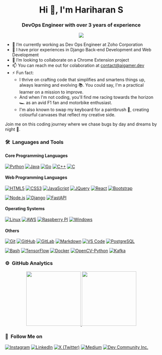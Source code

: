 <!--
**gayu-thri/gayu-thri** is a ✨ _special_ ✨ repository because its `README.md` (this file) appears on your GitHub profile.

Here are some ideas to get you started:

- 🔭 I’m currently working on ...
- 🌱 I’m currently learning ...
- 👯 I’m looking to collaborate on ...
- 🤔 I’m looking for help with ...
- 💬 Ask me about ...
- 📫 How to reach me: ...
- 😄 Pronouns: ...
- ⚡ Fun fact: ...
-->
<h1 align="center">Hi 👋, I'm Hariharan S</h1>
<h3 align="center">DevOps Engineer with over 3 years of experience</h3>
	
<p align="center">
  <img src="https://komarev.com/ghpvc/?username=aigamer-dev&color=blueviolet&style=flat">
</p>

- 🔭 I’m currently working as Dev Ops Engineer at Zoho Corporation
- 🌱 I have prior experiences in Django Back-end Development and Web Development
- 👯 I’m looking to collaborate on a Chrome Extension project
- 📫 You can reach me out for colaboration at [contact@aigamer.dev](mailto:contact@aigamer.dev)
- ⚡ Fun fact:
  -  I thrive on crafting code that simplifies and smartens things up, always learning and evolving 📚. You could say, I'm a practical learner on a mission to improve.
  -  And when I'm not coding, you'll find me racing towards the horizon 🏎️ as an avid F1 fan and motorbike enthusiast.
  -  I'm also known to swap my keyboard for a paintbrush 🎨, creating colourful canvases that reflect my creative side.

Join me on this coding journey where we chase bugs by day and dreams by night 🌟.

### 🛠 &nbsp;Languages and Tools

#### Core Programming Languages

[![Python](http://img.shields.io/badge/-Python-3776AB?style=for-the-badge&logo=python&logoColor=ffffff)](#)
[![Java](https://img.shields.io/badge/-Java-f89820?style=for-the-badge&logo=java)](#)
[![Go](http://img.shields.io/badge/-Go-00ADD8?style=for-the-badge&logo=Go&logoColor=ffffff)](#)
[![C++](https://img.shields.io/badge/C%2B%2B-00599C?style=for-the-badge&logo=c%2B%2B&logoColor=ffffff)](#)
[![C](http://img.shields.io/badge/-C-A8B9CC?style=for-the-badge&logo=C&logoColor=000000)](#)

#### Web Programming Languages

[![HTML5](https://img.shields.io/badge/-HTML5-E34F26?style=for-the-badge&logo=html5&logoColor=ffffff)](#)
[![CSS3](https://img.shields.io/badge/-CSS3-663399?style=for-the-badge&logo=css&logoColor=ffffff)](#)
[![JavaScript](https://img.shields.io/badge/-JavaScript-F7DF1E?style=for-the-badge&logo=javascript&logoColor=000000)](#)
[![JQuery](https://img.shields.io/badge/jQuery-0769AD?style=for-the-badge&logo=jquery&logoColor=ffffff)](#)
[![React](https://img.shields.io/badge/-React-61DAFB?style=for-the-badge&logo=react&logoColor=000000)](#)
[![Bootstrap](https://img.shields.io/badge/-Bootstrap-7952B3?style=for-the-badge&logo=bootstrap&logoColor=ffffff)](#)

[![Node.js](https://img.shields.io/badge/-Nodejs-5FA04E?style=for-the-badge&logo=nodedotjs&logoColor=ffffff)](#)
[![Django](https://img.shields.io/badge/-Django-092E20?style=for-the-badge&logo=django&logoColor=ffffff)](#)
[![FastAPI](https://img.shields.io/badge/-FastAPI-092E20?style=for-the-badge&logo=fastapi&logoColor=ffffff)](#)

#### Operating Systems

[![Linux](http://img.shields.io/badge/-Linux-0078D6?style=for-the-badge&logo=linux&logoColor=ffffff)](#)
[![AWS](http://img.shields.io/badge/-AWS-232F3E?style=for-the-badge&logo=amazonwebservices&logoColor=ffffff)](#)
[![Raspberry PI](http://img.shields.io/badge/-Raspberry%20PI-A22846?style=for-the-badge&logo=raspberrypi&logoColor=ffffff)](#)
[![Windows](http://img.shields.io/badge/-Windows-727272?style=for-the-badge&logo=windows&logoColor=F14F21&labelColor=F14F21)](#)

#### Others

[![Git](https://img.shields.io/badge/-Git-F05032?style=for-the-badge&logo=git&logoColor=ffffff)](#)
[![GitHub](https://img.shields.io/badge/-GitHub-181717?style=for-the-badge&logo=github&logoColor=ffffff)](#)
[![GitLab](https://img.shields.io/badge/-GitLab-FC6D26?style=for-the-badge&logo=gitlab&logoColor=ffffff)](#)
[![Markdown](https://img.shields.io/badge/Markdown-000000?style=for-the-badge&logo=markdown&logoColor=ffffff)](#)
[![VS Code](http://img.shields.io/badge/-VS%20Code-007ACC?style=for-the-badge&logo=visual-studio-code&logoColor=ffffff)](#)
[![PostgreSQL](http://img.shields.io/badge/-PostgreSQL-4169E1?style=for-the-badge&logo=postgresql&logoColor=ffffff)](#)

[![Bash](http://img.shields.io/badge/-Bash-4EAA25?style=for-the-badge&logo=gnubash&logoColor=ffffff)](#)
[![TensorFlow](http://img.shields.io/badge/-TensorFlow-FF6F00?style=for-the-badge&logo=tensorflow&logoColor=ffffff)](#)
[![Docker](http://img.shields.io/badge/-Docker-2496ED?style=for-the-badge&logo=docker&logoColor=ffffff)](#)
[![OpenCV-Python](http://img.shields.io/badge/-OpenCV%20Python-5C3EE8?style=for-the-badge&logo=opencv&logoColor=ffffff)](#)
[![Kafka](http://img.shields.io/badge/-Kafka-231F20?style=for-the-badge&logo=apachekafka&logoColor=ffffff)](#)

### ⚙️ &nbsp;GitHub Analytics

<p align="center">
<a href="https://github.com/aigamer-dev">
  <img height="180em" src="https://github-readme-stats-eight-theta.vercel.app/api?username=aigamer-dev&show_icons=true&theme=algolia&include_all_commits=true&count_private=true"/>
  <img height="180em" src="https://github-readme-stats-eight-theta.vercel.app/api/top-langs/?username=aigamer-dev&layout=compact&langs_count=8&theme=algolia"/>
</a>
</p>


### 🔗 &nbsp;Follow Me on

[![Instagram](http://img.shields.io/badge/-Instagram-FF0069?style=for-the-badge&logo=instagram&logoColor=ffffff)](https://www.instagram.com/aigamer.dev/)
[![LinkedIn](http://img.shields.io/badge/-LinkedIn-0077B5?style=for-the-badge&logo=linkedin&logoColor=ffffff)](https://www.linkedin.com/in/aigamer-dev/)
[![X (Twitter) ](http://img.shields.io/badge/-X-000000?style=for-the-badge&logo=x&logoColor=ffffff)](https://x.com/aigamer_dev)
[![Medium](http://img.shields.io/badge/-Medium-000000?style=for-the-badge&logo=medium&logoColor=ffffff)](https://aigamer.medium.com)
[![Dev Community Inc.](http://img.shields.io/badge/-Dev%20Community%20Inc.-000000?style=for-the-badge&logo=devdotto&logoColor=ffffff)](https://dev.to/aigamer)
